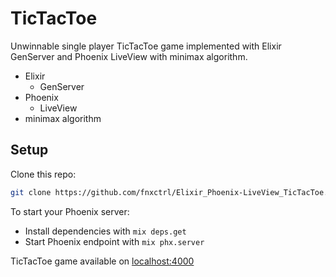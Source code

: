 # TicTacToe

Unwinnable single player TicTacToe game implemented with Elixir GenServer and Phoenix LiveView with minimax algorithm.

* Elixir
  * GenServer
* Phoenix
  * LiveView
* minimax algorithm

## Setup

Clone this repo:
```bash
git clone https://github.com/fnxctrl/Elixir_Phoenix-LiveView_TicTacToe.git && cd Elixir_Phoenix-LiveView_TicTacToe/
```

To start your Phoenix server:

* Install dependencies with `mix deps.get`
* Start Phoenix endpoint with `mix phx.server`

TicTacToe game available on [localhost:4000](http://127.0.0.1:4000)
